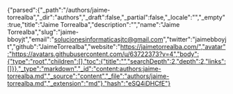 {"parsed":{"_path":"/authors/jaime-torrealba","_dir":"authors","_draft":false,"_partial":false,"_locale":"","_empty":true,"title":"Jaime Torrealba","description":"","name":"Jaime Torrealba","slug":"jaime-bboyjt","email":"solucionesinformaticasjtc@gmail.com","twitter":"jaimebboyjt","github":"JaimeTorrealba","website":"https://jaimetorrealba.com/","avatar":"https://avatars.githubusercontent.com/u/63722373?v=4","body":{"type":"root","children":[],"toc":{"title":"","searchDepth":2,"depth":2,"links":[]}},"_type":"markdown","_id":"content:authors:jaime-torrealba.md","_source":"content","_file":"authors/jaime-torrealba.md","_extension":"md"},"hash":"eSQ4iDHCfE"}